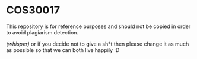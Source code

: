 # COS30017
This repository is for reference purposes and should not be copied in order to avoid plagiarism detection.

*(whisper)* or if you decide not to give a sh*t then please change it as much as possible so that we can both live happily :D
